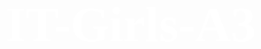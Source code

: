 # IT-Girls-A3
<style>
    /* Border heading */
h1 {
    color: white;
    font-family: Times New Roman;
    font-size: 90px;
    text-align:center;
}
    /* Tile heading (subheadings) eg Project description, Overview ectc.*/
h2 {
    color:black;
    font-family: Times New Roman;
    font-size: 50px;
    text-align:center;   
}
    /* Subheading (sub-subheadings) eg. Week 1, - Meeting Tuesday 4th May 2020 12:30pm, skils, Qualifications etc. */
p1  {
    font-family: Century Gothic;
    font-size: 60%;
    text-align:center;
    color: black;   
}
    /* genral text (paragraphs) */
p2  {
    font-family: Century Gothic;
    font-size: 50%;
    text-align:center;
    color: black;    
}
